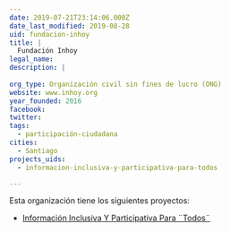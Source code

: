 ```yaml
---
date: 2019-07-21T23:14:06.000Z
date_last_modified: 2019-08-28
uid: fundacion-inhoy
title: |
  Fundación Inhoy
legal_name: 
description: |
  
org_type: Organización civil sin fines de lucro (ONG)
website: www.inhoy.org
year_founded: 2016
facebook: 
twitter: 
tags:
  - participación-ciudadana
cities: 
  - Santiago
projects_uids:
  - informacion-inclusiva-y-participativa-para-todos

---
```


Esta organización tiene los siguientes proyectos:

- [Información Inclusiva Y Participativa Para ¨Todos¨](/proyectos/informacion-inclusiva-y-participativa-para-todos)
